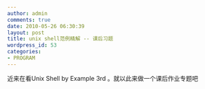 ```yaml
---
author: admin
comments: true
date: 2010-05-26 06:30:39
layout: post
title: unix shell范例精解 -- 课后习题
wordpress_id: 53
categories:
- PROGRAM
---
```

近来在看Unix Shell by Example 3rd  。就以此来做一个课后作业专题吧

